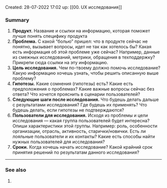Created: 28-07-2022 17:02
up: [[00. UX исследования]]

### Summary
1. **Продукт.** Название и ссылки на информацию, которая поможет лучше понять специфику продукта
2. **Проблема.** С какой “болью” пришел: что в продукте сейчас не понятно, вызывает вопросы, идет не так как хотелось бы? Какая есть информация об этой проблеме уже сейчас? Например, данные из смежных исследований, метрики, обращения в техподдержку? Прикрепи сюда ссылки на эту информацию.
3. **Цель исследования.** Чем по-твоему должно помочь исследование? Какую информацию хочешь узнать, чтобы решить описанную выше проблему?
4. **Гипотезы.** Какие сомнения (гипотезы) есть? Какие есть предположения о проблемах? Какие важные вопросы сейчас без ответа? Что хочется прояснить в сценарии пользователей?
5. **Следующие шаги после исследования.** Что будешь делать дальше с результатами исследования? Где будешь их применять? Что будешь делать, если гипотезы не подтверждаются?
6. **Пользователи для исследования.** Исходя из проблемы и цели исследования — какая группа пользователей будет интересна? Опиши характеристики этой группы. Например: роль, особенности организации, отрасль, активность, старички/новички. Есть ли лояльные пользователи и их контакты? Какие есть способы найти нужных пользователей для исследования?
7. **Сроки.** Когда хочешь начать исследование? Какой крайний срок принятия решений по результатам данного исследования?
__________
### See also
1. 